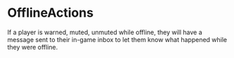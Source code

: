 # OfflineActions
If a player is warned, muted, unmuted while offline, they will have a message sent to their in-game inbox to let them know what happened while they were offline.
